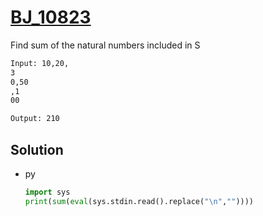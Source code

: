 # [BJ_10823](https://acmicpc.net/problem/10823)

Find sum of the natural numbers included in S

```txt
Input: 10,20,
3
0,50
,1
00

Output: 210
```

## Solution

* py

  ```py
  import sys
  print(sum(eval(sys.stdin.read().replace("\n",""))))
  ```
